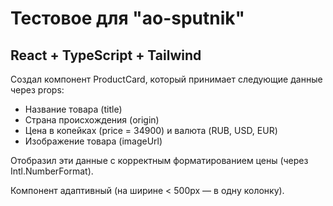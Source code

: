 # Тестовое для "ao-sputnik"

## React + TypeScript + Tailwind

Создал компонент ProductCard, который принимает следующие данные через props:

- Название товара (title)
- Страна происхождения (origin)
- Цена в копейках (price = 34900) и валюта (RUB, USD, EUR)
- Изображение товара (imageUrl)

Отобразил эти данные с корректным форматированием цены (через Intl.NumberFormat).

Компонент адаптивный (на ширине < 500px — в одну колонку).
